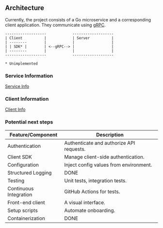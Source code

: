 ## Architecture

Currently, the project consists of a Go microservice and a corresponding client application. They communicate using [gRPC](https://grpc.io/).

```
-------------------            -------------------
| Client          |            | Server          |
| --------        |            |                 |
| | SDK* |        | <--gRPC--> |                 |
| --------        |            |                 |
-------------------            -------------------

* Unimplemented
```
### Service Information
[Service Info](service-go/README.md)

### Client Information
[Client Info](client-go/README.md)

### Potential next steps

| Feature/Component      | Description                                                                                                  |
| ---------------------- | ------------------------------------------------------------------------------------------------------------ |
| Authentication         | Authenticate and authorize API requests.                                                                      |
| Client SDK             | Manage client-side authentication.                                                                            |
| Configuration          | Inject config values from environment.                                                                        |
| Structured Logging     | DONE |
| Testing                | Unit tests, integration tests.                                                                                |
| Continuous Integration | GitHub Actions for tests.                                                                                    |
| Front-end client       | A visual interface.                                                                                          |
| Setup scripts          | Automate onboarding.                                                                                          |
| Containerization       | DONE |

